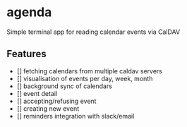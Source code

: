 # agenda
Simple terminal app for reading calendar events via CalDAV

## Features
- [] fetching calendars from multiple caldav servers
- [] visualisation of events per day, week, month
- [] background sync of calendars
- [] event detail
- [] accepting/refusing event
- [] creating new event
- [] reminders integration with slack/email
